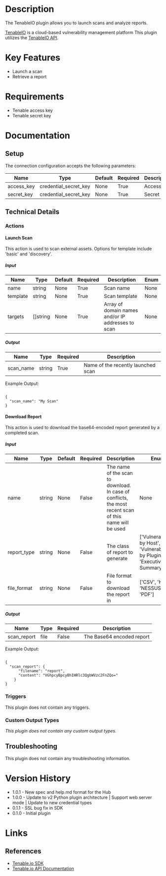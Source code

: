 # Description

The TenableIO plugin allows you to launch scans and analyze reports.

[TenableIO](http://www.tenable.com/products/tenable-io) is a cloud-based vulnerability management platform
This plugin utilizes the [TenableIO API](https://developer.tenable.com/#/overview).

# Key Features

* Launch a scan
* Retrieve a report

# Requirements

* Tenable access key
* Tenable secret key

# Documentation

## Setup

The connection configuration accepts the following parameters:

|Name|Type|Default|Required|Description|Enum|
|----|----|-------|--------|-----------|----|
|access_key|credential_secret_key|None|True|Access Key|None|
|secret_key|credential_secret_key|None|True|Secret Key|None|

## Technical Details

### Actions

#### Launch Scan

This action is used to scan external assets. Options for template include 'basic' and 'discovery'.

##### Input

|Name|Type|Default|Required|Description|Enum|
|----|----|-------|--------|-----------|----|
|name|string|None|True|Scan name|None|
|template|string|None|True|Scan template|None|
|targets|[]string|None|True|Array of domain names and/or IP addresses to scan|None|

##### Output

|Name|Type|Required|Description|
|----|----|--------|-----------|
|scan_name|string|True|Name of the recently launched scan|

Example Output:

```

{
  "scan_name": "My Scan"
}

```

#### Download Report

This action is used to download the base64-encoded report generated by a completed scan.

##### Input

|Name|Type|Default|Required|Description|Enum|
|----|----|-------|--------|-----------|----|
|name|string|None|False|The name of the scan to download. In case of conflicts, the most recent scan of this name will be used|None|
|report_type|string|None|False|The class of report to generate|['Vulnerabilities by Host', 'Vulnerabilities by Plugin', 'Executive Summary']|
|file_format|string|None|False|File format to download the report in|['CSV', 'HTML', 'NESSUS', 'PDF']|

##### Output

|Name|Type|Required|Description|
|----|----|--------|-----------|
|scan_report|file|False|The Base64 encoded report|

Example Output:

```

{
  "scan_report": {
      "filename": "report",
      "content": "VGhpcyBpcyBhIHRlc3QgbWVzc2FnZQo="
    }
}

```

### Triggers

This plugin does not contain any triggers.

### Custom Output Types

_This plugin does not contain any custom output types._

## Troubleshooting

This plugin does not contain any troubleshooting information.

# Version History

* 1.0.1 - New spec and help.md format for the Hub
* 1.0.0 - Update to v2 Python plugin architecture | Support web server mode | Update to new credential types
* 0.1.1 - SSL bug fix in SDK
* 0.1.0 - Initial plugin

# Links

## References

* [Tenable.io SDK](https://github.com/tenable/Tenable.io-SDK-for-Python)
* [Tenable.io API Documentation](https://developer.tenable.com/#/overview)

